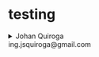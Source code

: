 # testing

<details>
<summary>Johan Quiroga</summary>
<center>20132020002

![Foto perfil](https://massolutions.biz/wp-content/uploads/2014/12/e5a06942fa42823c88be5f3a834e063d-fantastic-art-bat-family.jpg)

</center>
</details>
ing.jsquiroga@gmail.com
